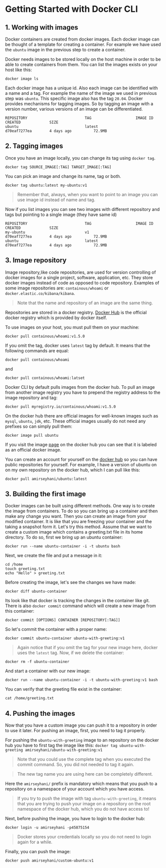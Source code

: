 # Getting Started with Docker CLI

## 1. Working with images
Docker containers are created from docker images. Each docker image can be thought of a template for creating a container. For example we have used the `ubuntu` image in the previous step to create a container.

Docker needs images to be stored locally on the host machine in order to be able to create containers from them.
You can list the images exists on your host like this:
```
docker image ls
```
Each docker image has a unique id. Also each image can be identified with a name and a tag. For example the name of the image we used in previous step was `ubuntu`. This specific image also has the tag `20.04`. Docker provides mechanisms for tagging images. So by tagging an image with a version number, various versions of an image can be differentiated.
```
REPOSITORY                          TAG                    IMAGE ID            CREATED             SIZE
ubuntu                              latest                 d70eaf7277ea        4 days ago          72.9MB
```

## 2. Tagging images
Once you have an image locally, you can change its tag using `docker tag`.
```
docker tag SOURCE_IMAGE[:TAG] TARGET_IMAGE[:TAG]
```
You can pick an image and change its name, tag or both.
```
docker tag ubuntu:latest my-ubuntu:v1
```

> Remember that, always, when you want to point to an image you can use image id instead of name and tag.

Now if you list images you can see two images with different repository and tags but pointing to a single image
(they have same id)
```
REPOSITORY                          TAG                    IMAGE ID            CREATED             SIZE
my-ubuntu                           v1                     d70eaf7277ea        4 days ago          72.9MB
ubuntu                              latest                 d70eaf7277ea        4 days ago          72.9MB
```

## 3. Image repository
Image repository,like code repositories, are used for version controlling of docker images for a single project, software, application, etc. They store docker images instead of code as opposed to code repository.
Examples of some image repositories are: `containous/whoami` or `docker.elastic.co/kibana/kibana`. 
> Note that the name and repository of an image are the same thing.

Repositories are stored in a docker registry. [Docker Hub](hub.docker.com) is the official docker registry which is provided by docker itself.

To use images on your host, you must pull them on your machine:
```
docker pull containous/whoami:v1.5.0
```
If you omit the tag, docker uses `latest` tag by default. It means that the following commands are equal:
```
docker pull containous/whoami
```
and
```
docker pull containous/whoami:latset
```

Docker CLI by default pulls images from the docker hub. To pull an image from another image registry you have to prepend the registry address to the image repository and tag:
```
docker pull myregistry.io/containous/whoami:v1.5.0
``` 
On the docker hub there are official images for well-known images such as `mysql`, `ubuntu`, `jdk`, etc.
These official images usually do not need any prefixes so can simply pull them:
```
docker image pull ubuntu
```
If you visit the image [page](https://hub.docker.com/_/ubuntu) on the docker hub you can see that it is labeled as an official docker image.

You can create an account for yourself on the [docker hub](https://hub.docker.com) so you can have public repositories for yourself.
For example, I have a version of ubuntu on on my own repository on the docker hub, which I can pull like this:
```
docker pull amirseyhani/ubuntu:latest
```
## 3. Building the first image
Docker images can be built using different methods. One way is to create the image from containers. To do so you can bring up a container and then make any change you want. Then you can create an image from your modified container. It is like that you are freezing your container and the taking a snapshot form it. Let's try this method.
Assume that we want to create a custom image which contains a greeting.txt file in its home directory.
To do so, first we bring up an ubuntu container:
```
docker run --name ubuntu-container -i -t ubuntu bash
```
Next, we create the file and put a message in it:
```
cd /home
touch greeting.txt
echo "Hello" > greeting.txt
```
Before creating the image, let's see the changes we have made:
```
docker diff ubuntu-container
```
Its look like that docker is tracking the changes in the container like git. There is also `docker commit` command which will create a new image from this container:
```
docker commit [OPTIONS] CONTAINER [REPOSITORY[:TAG]]
```
So let's commit the container with a proper name:
```
docker commit ubuntu-container ubuntu-with-greeting:v1
```
> Again notice that if you omit the tag for your new image here, docker uses the `latest` tag.
Now, if we delete the container:
```
docker rm -f ubuntu-container
```
And start a container with our new image:
```
docker run --name ubuntu-container -i -t ubuntu-with-greeting:v1 bash
```
You can verify that the greeting file exist in the container:
```
cat /home/greeting.txt
```

## 4. Pushing the images
Now that you have a custom image you can push it to a repository in order to use it later. For pushing an image, first, you need to tag it properly. 

For pushing the `ubuntu-with-greeting` image to an repository on the docker hub you have to first tag the image like this:
`docker tag ubuntu-with-greeting amirseyhani/ubuntu-with-greeting:v1`
> Note that you could use the complete tag when you executed the commit command. So, you did not needed to tag it again.

>  The new tag name you are using here can be completely different.

Here the `amirseyhani/` prefix is mandatory which means that you push to a repository on a namespace of your account which you have access.

> If you try to push the image with tag `ubuntu-with-greeting`, it means that you are trying to push your image on a repository on the root namespace of the docker hub, which you do not have access to!

Next, before pushing the image, you have to login to the docker hub:
```
docker login -u amirseyhani -p45875154
```
> Docker stores your credentials locally so you do not need to login again for a while.

Finally, you can push the image:
```
docker push amirseyhani/custom-ubuntu:v1
```